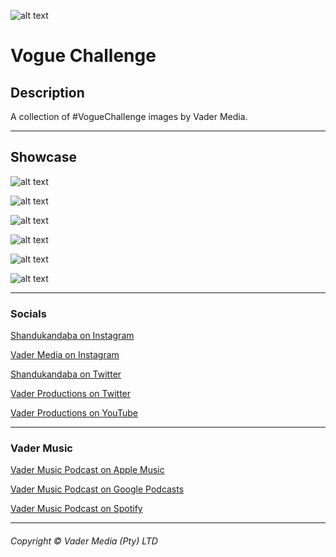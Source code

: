 ![alt text][logo]

# Vogue Challenge

## Description
A collection of #VogueChallenge images by Vader Media.

***

## Showcase
![alt text][i]

![alt text][ii]

![alt text][iii]

![alt text][iiii]

![alt text][iiiiii]

![alt text][iiiiiii]

[logo]: https://github.com/vadermedia/logos/blob/master/productions/dark-transparent.png?raw=true " | Vader Productions"

[i]: https://github.com/Shandukandaba/vogue-challenge/blob/master/vader%20media%20productions%20vogue%201.jpg?raw=true "VOGUE CHALLENGE | Vader Productions"

[ii]: https://github.com/Shandukandaba/vogue-challenge/blob/master/vader%20media%20productions%20vogue%202.jpg?raw=true "VOGUE CHALLENGE | Vader Productions"

[iii]: https://github.com/Shandukandaba/vogue-challenge/blob/master/vader%20media%20productions%20vogue%203.jpg?raw=true "VOGUE CHALLENGE | Vader Productions"

[iiii]: https://github.com/Shandukandaba/vogue-challenge/blob/master/vader%20media%20productions%20vogue%204.png?raw=true "VOGUE CHALLENGE | Vader Productions"

[iiiiii]: https://github.com/Shandukandaba/vogue-challenge/blob/master/vader%20media%20productions%20vogue%206.jpg?raw=true "VOGUE CHALLENGE | Vader Productions"

[iiiiiii]: https://github.com/Shandukandaba/vogue-challenge/blob/master/vader%20media%20productions%20vogue%207.jpg?raw=true "VOGUE CHALLENGE | Vader Productions"

***

### Socials
[Shandukandaba on Instagram](https://www.instagram.com/shandukandaba/)

[Vader Media on Instagram](https://www.instagram.com/vadermedia_/)

[Shandukandaba on Twitter](https://twitter.com/shandukandabaF)

[Vader Productions on Twitter](https://twitter.com/vaderprod)

[Vader Productions on YouTube](https://www.youtube.com/channel/UCGbuQkfWMnmrBrLv7s45XYg)

***
### Vader Music

[Vader Music Podcast on Apple Music](https://podcasts.apple.com/za/podcast/vader-music/id1517800735) 

[Vader Music Podcast on Google Podcasts](https://podcasts.google.com/?feed=aHR0cHM6Ly9hbmNob3IuZm0vcy8yMDk0OTcwNC9wb2RjYXN0L3Jzcw) 

[Vader Music Podcast on Spotify](https://open.spotify.com/show/28rXTA0TRNHUqHwyiWp6aU) 

***

###### Copyright &copy; Vader Media (Pty) LTD
